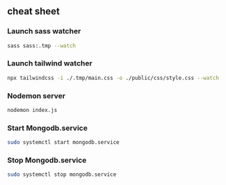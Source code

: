 ##  cheat sheet

### Launch sass watcher
```bash
sass sass:.tmp --watch
```
### Launch tailwind watcher
```bash
npx tailwindcss -i ./.tmp/main.css -o ./public/css/style.css --watch
```
### Nodemon server
```bash
nodemon index.js
```
### Start Mongodb.service
```bash
sudo systemctl start mongodb.service
```
### Stop Mongodb.service
```bash
sudo systemctl stop mongodb.service
```